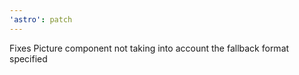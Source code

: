 ```yaml
---
'astro': patch
---
```


Fixes Picture component not taking into account the fallback format specified
